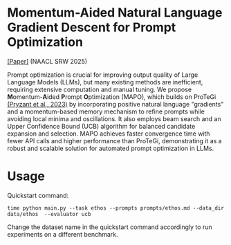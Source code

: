 # Momentum-Aided Natural Language Gradient Descent for Prompt Optimization

[[Paper]](https://arxiv.org/abs/2410.19499) (NAACL SRW 2025)

Prompt optimization is crucial for improving output quality of Large Language Models (LLMs), but many existing methods are inefficient, requiring extensive computation and manual tuning. We propose **M**omentum-**A**ided **P**rompt **O**ptimization (MAPO), which builds on ProTeGi [(Pryzant et al., 2023)](https://arxiv.org/abs/2305.03495) by incorporating positive natural language "gradients" and a momentum-based memory mechanism to refine prompts while avoiding local minima and oscillations. It also employs beam search and an Upper Confidence Bound (UCB) algorithm for balanced candidate expansion and selection. MAPO achieves faster convergence time with fewer API calls and higher performance than ProTeGi, demonstrating it as a robust and scalable solution for automated prompt optimization in LLMs.

# Usage

Quickstart command:
```
time python main.py --task ethos --prompts prompts/ethos.md --data_dir data/ethos  --evaluator ucb
```

Change the dataset name in the quickstart command accordingly to run experiments on a different benchmark.
